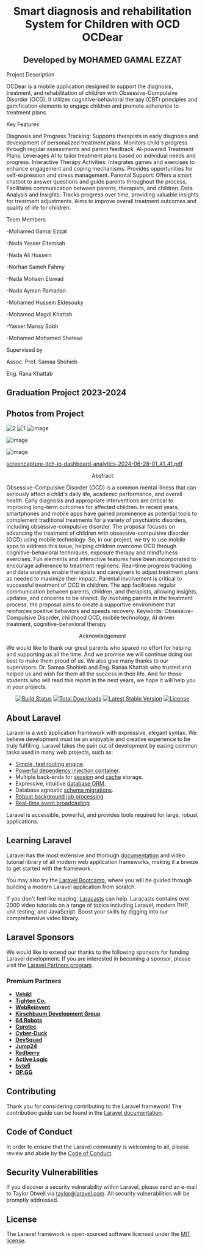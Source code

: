 <h1 align="center">Smart diagnosis and rehabilitation System 
for Children with OCD 
OCDear 
 </h1>
<H2 align="center"> Developed by
 MOHAMED GAMAL EZZAT</H2>
 

Project Description

OCDear is a mobile application designed to support the diagnosis, treatment, and rehabilitation of children with Obsessive-Compulsive Disorder (OCD). It utilizes cognitive-behavioral therapy (CBT) principles and gamification elements to engage children and promote adherence to treatment plans.

Key Features

Diagnosis and Progress Tracking:
Supports therapists in early diagnosis and development of personalized treatment plans.
Monitors child's progress through regular assessments and parent feedback.
AI-powered Treatment Plans:
Leverages AI to tailor treatment plans based on individual needs and progress.
Interactive Therapy Activities:
Integrates games and exercises to enhance engagement and coping mechanisms.
Provides opportunities for self-expression and stress management.
Parental Support:
Offers a smart chatbot to answer questions and guide parents throughout the process.
Facilitates communication between parents, therapists, and children.
Data Analysis and Insights:
Tracks progress over time, providing valuable insights for treatment adjustments.
Aims to improve overall treatment outcomes and quality of life for children.

Team Members

-Mohamed Gamal Ezzat


-Nada Yasser Eltemsah

-Nada Ali Hussein

-Norhan Sameh Fahmy

-Nada Mohsen Elawad

-Nada Ayman Ramadan

-Mohamed Hussein Eldesouky

-Mohamed Magdi Khattab

-Yasser Mansy Sobh

-Mohamed Mohamed Shetewi

Supervised by

Assoc. Prof. Samaa Shohieb

Eng. Rana Khattab

<h2>Graduation Project 2023-2024</h2>
 
## Photos from Project 
![2](https://github.com/user-attachments/assets/78a9cdf6-0a1a-4be9-b3e4-c700e2c2048e)
![1](https://github.com/user-attachments/assets/4418cb76-3137-4af7-bdc2-c959c9edfbb5)
![image](https://github.com/user-attachments/assets/8238ba0b-5073-4533-80db-79e719c53e15)


![image](https://github.com/user-attachments/assets/60a509c6-07aa-4565-897c-2a0f9cafbfd4)

![image](https://github.com/user-attachments/assets/0e41ad76-245c-4d95-9ca3-5f9cc8866909)

[screencapture-itch-io-dashboard-analytics-2024-06-28-01_41_41.pdf](https://github.com/user-attachments/files/17891668/screencapture-itch-io-dashboard-analytics-2024-06-28-01_41_41.pdf)

<p align="center">Abstract </p>
<p>Obsessive-Compulsive Disorder (OCD) is a common mental illness that can seriously 
affect a child's daily life, academic performance, and overall health. Early diagnosis 
and appropriate interventions are critical to improving long-term outcomes for 
affected children. In recent years, smartphones and mobile apps have gained 
prominence as potential tools to complement traditional treatments for a variety of 
psychiatric disorders, including obsessive-compulsive disorder. The proposal focuses 
on advancing the treatment of children with obsessive-compulsive disorder (OCD) 
using mobile technology. So, in our project, we try to use mobile apps to address this 
issue, helping children overcome OCD through cognitive-behavioral techniques, 
exposure therapy and mindfulness exercises. Fun elements and interactive features 
have been incorporated to encourage adherence to treatment regimens. Real-time 
progress tracking and data analysis enable therapists and caregivers to adjust 
treatment plans as needed to maximize their impact. Parental involvement is critical 
to successful treatment of OCD in children. The app facilitates regular 
communication between parents, children, and therapists, allowing insights, updates, 
and concerns to be shared. By involving parents in the treatment process, the proposal 
aims to create a supportive environment that reinforces positive behaviors and speeds 
recovery. 
Keywords: Obsessive-Compulsive Disorder, childhood OCD, mobile technology, AI
driven treatment, cognitive-behavioral therapy </p>

<p align="center">Acknowledgement </p>

<p>We would like to thank our great parents who spared no effort for helping and 
supporting us all the time. And we promise we will continue doing our best to make 
them proud of us. We also give many thanks to our supervisors: Dr. Samaa Shohieb 
and Eng. Ranaa Khattab who trusted and helped us and wish for them all the success 
in their life. And for those students who will read this report in the next years, we 
hope it will help you in your projects.</p>

<p align="center">
<a href="https://github.com/laravel/framework/actions"><img src="https://github.com/laravel/framework/workflows/tests/badge.svg" alt="Build Status"></a>
<a href="https://packagist.org/packages/laravel/framework"><img src="https://img.shields.io/packagist/dt/laravel/framework" alt="Total Downloads"></a>
<a href="https://packagist.org/packages/laravel/framework"><img src="https://img.shields.io/packagist/v/laravel/framework" alt="Latest Stable Version"></a>
<a href="https://packagist.org/packages/laravel/framework"><img src="https://img.shields.io/packagist/l/laravel/framework" alt="License"></a>




## About Laravel

Laravel is a web application framework with expressive, elegant syntax. We believe development must be an enjoyable and creative experience to be truly fulfilling. Laravel takes the pain out of development by easing common tasks used in many web projects, such as:

- [Simple, fast routing engine](https://laravel.com/docs/routing).
- [Powerful dependency injection container](https://laravel.com/docs/container).
- Multiple back-ends for [session](https://laravel.com/docs/session) and [cache](https://laravel.com/docs/cache) storage.
- Expressive, intuitive [database ORM](https://laravel.com/docs/eloquent).
- Database agnostic [schema migrations](https://laravel.com/docs/migrations).
- [Robust background job processing](https://laravel.com/docs/queues).
- [Real-time event broadcasting](https://laravel.com/docs/broadcasting).

Laravel is accessible, powerful, and provides tools required for large, robust applications.

## Learning Laravel

Laravel has the most extensive and thorough [documentation](https://laravel.com/docs) and video tutorial library of all modern web application frameworks, making it a breeze to get started with the framework.

You may also try the [Laravel Bootcamp](https://bootcamp.laravel.com), where you will be guided through building a modern Laravel application from scratch.

If you don't feel like reading, [Laracasts](https://laracasts.com) can help. Laracasts contains over 2000 video tutorials on a range of topics including Laravel, modern PHP, unit testing, and JavaScript. Boost your skills by digging into our comprehensive video library.

## Laravel Sponsors

We would like to extend our thanks to the following sponsors for funding Laravel development. If you are interested in becoming a sponsor, please visit the [Laravel Partners program](https://partners.laravel.com).

### Premium Partners

- **[Vehikl](https://vehikl.com/)**
- **[Tighten Co.](https://tighten.co)**
- **[WebReinvent](https://webreinvent.com/)**
- **[Kirschbaum Development Group](https://kirschbaumdevelopment.com)**
- **[64 Robots](https://64robots.com)**
- **[Curotec](https://www.curotec.com/services/technologies/laravel/)**
- **[Cyber-Duck](https://cyber-duck.co.uk)**
- **[DevSquad](https://devsquad.com/hire-laravel-developers)**
- **[Jump24](https://jump24.co.uk)**
- **[Redberry](https://redberry.international/laravel/)**
- **[Active Logic](https://activelogic.com)**
- **[byte5](https://byte5.de)**
- **[OP.GG](https://op.gg)**

## Contributing

Thank you for considering contributing to the Laravel framework! The contribution guide can be found in the [Laravel documentation](https://laravel.com/docs/contributions).

## Code of Conduct

In order to ensure that the Laravel community is welcoming to all, please review and abide by the [Code of Conduct](https://laravel.com/docs/contributions#code-of-conduct).

## Security Vulnerabilities

If you discover a security vulnerability within Laravel, please send an e-mail to Taylor Otwell via [taylor@laravel.com](mailto:taylor@laravel.com). All security vulnerabilities will be promptly addressed.

## License

The Laravel framework is open-sourced software licensed under the [MIT license](https://opensource.org/licenses/MIT).

